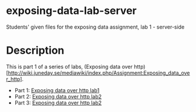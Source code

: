 # exposing-data-lab-server
Students' given files for the exposing data assignment, lab 1 - server-side

# Description

This is part 1 of a series of labs, (Exposing data over http)[http://wiki.juneday.se/mediawiki/index.php/Assignment:Exposing_data_over_http].

* Part 1: [Exposing data over http lab1](http://wiki.juneday.se/mediawiki/index.php/Assignment:Exposing_data_over_http_lab1_Web_API)
* Part 2: [Exposing data over http lab2](http://wiki.juneday.se/mediawiki/index.php/Assignment:Exposing_data_over_http_lab2_GUI_Client)
* Part 3: [Exposing data over http lab2](http://wiki.juneday.se/mediawiki/index.php?title=Assignment:Exposing_data_over_http_lab3_integrate_the_subsystems)

